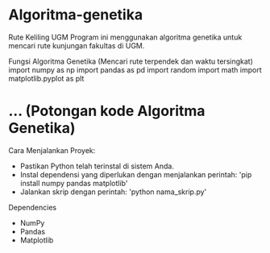 # Algoritma-genetika

Rute Keliling UGM
Program ini menggunakan algoritma genetika untuk mencari rute kunjungan fakultas di UGM.

Fungsi Algoritma Genetika
  (Mencari rute terpendek dan waktu tersingkat)
import numpy as np
import pandas as pd
import random
import math
import matplotlib.pyplot as plt

# ... (Potongan kode Algoritma Genetika)

Cara Menjalankan Proyek:
- Pastikan Python telah terinstal di sistem Anda.
- Instal dependensi yang diperlukan dengan menjalankan perintah:
  'pip install numpy pandas matplotlib'
- Jalankan skrip dengan perintah:
  'python nama_skrip.py'
  
Dependencies
- NumPy
- Pandas
- Matplotlib

